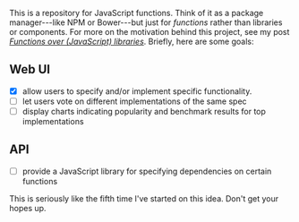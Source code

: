 This is a repository for JavaScript functions. Think of it as a package manager---like NPM or Bower---but just for *functions* rather than libraries or components. For more on the motivation behind this project, see my post [*Functions over (JavaScript) libraries*](http://danieltao.com/ideas/functions-over-libraries). Briefly, here are some goals:

## Web UI

- [x] allow users to specify and/or implement specific functionality.
- [ ] let users vote on different implementations of the same spec
- [ ] display charts indicating popularity and benchmark results for top implementations

## API

- [ ] provide a JavaScript library for specifying dependencies on certain functions

This is seriously like the fifth time I've started on this idea. Don't get your hopes up.
